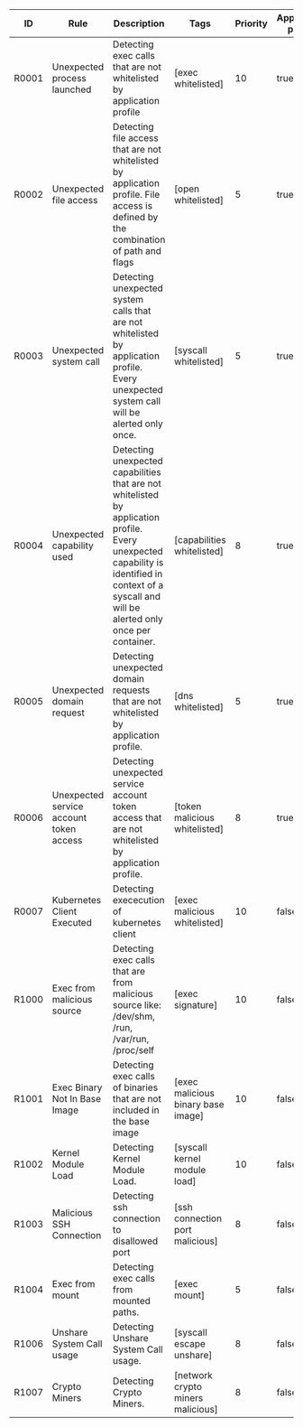 | ID | Rule | Description | Tags | Priority | Application profile | Parameters |
|----|------|-------------|------|----------|---------------------| ---------- |
| R0001 | Unexpected process launched | Detecting exec calls that are not whitelisted by application profile | [exec whitelisted] | 10 | true | false |
| R0002 | Unexpected file access | Detecting file access that are not whitelisted by application profile. File access is defined by the combination of path and flags | [open whitelisted] | 5 | true | [ignoreMounts: bool ignorePrefixes: string[]] |
| R0003 | Unexpected system call | Detecting unexpected system calls that are not whitelisted by application profile. Every unexpected system call will be alerted only once. | [syscall whitelisted] | 5 | true | false |
| R0004 | Unexpected capability used | Detecting unexpected capabilities that are not whitelisted by application profile. Every unexpected capability is identified in context of a syscall and will be alerted only once per container. | [capabilities whitelisted] | 8 | true | false |
| R0005 | Unexpected domain request | Detecting unexpected domain requests that are not whitelisted by application profile. | [dns whitelisted] | 5 | true | false |
| R0006 | Unexpected service account token access | Detecting unexpected service account token access that are not whitelisted by application profile. | [token malicious whitelisted] | 8 | true | false |
| R0007 | Kubernetes Client Executed | Detecting exececution of kubernetes client | [exec malicious whitelisted] | 10 | false | false |
| R1000 | Exec from malicious source | Detecting exec calls that are from malicious source like: /dev/shm, /run, /var/run, /proc/self | [exec signature] | 10 | false | false |
| R1001 | Exec Binary Not In Base Image | Detecting exec calls of binaries that are not included in the base image | [exec malicious binary base image] | 10 | false | false |
| R1002 | Kernel Module Load | Detecting Kernel Module Load. | [syscall kernel module load] | 10 | false | false |
| R1003 | Malicious SSH Connection | Detecting ssh connection to disallowed port | [ssh connection port malicious] | 8 | false | false |
| R1004 | Exec from mount | Detecting exec calls from mounted paths. | [exec mount] | 5 | false | false |
| R1006 | Unshare System Call usage | Detecting Unshare System Call usage. | [syscall escape unshare] | 8 | false | false |
| R1007 | Crypto Miners | Detecting Crypto Miners. | [network crypto miners malicious] | 8 | false | false |